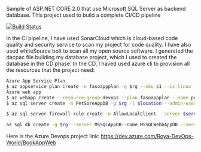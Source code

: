 Sample of ASP.NET CORE 2.0 that use Microsoft SQL Server as backend database.
This project used to build a complete CI/CD pipeline

[![Build Status](https://dev.azure.com/Roya-DevOps-World/BookAppWeb/_apis/build/status/BookAppWeb-ASP.NET%20Core-CI?branchName=master)](https://dev.azure.com/Roya-DevOps-World/BookAppWeb/_build/latest?definitionId=26&branchName=master)

In the CI pipeline, I have used SonarCloud which is cloud-based code quality and security service to scan my project for code quality. I have also used whiteSource bolt to scan all my open source software. I generated the dacpac file building my database project, which I used to created the database in the CD phase.
In the CD, I haved used azure cli to provision all the resources that the project need:
```sh
Azure App Service Plan
$ az appservice plan create -n fasoappplan -g $rg --sku s1 --is-linux
Azure web app
$ az webapp create --resource-group devops --plan fasoappplan --name petworldapp 
$ az sql server create -n PetSoreAppDB -g $rg -l $location --admin-user dbadmin --admin-password P#assWord12$$12

$ az sql server firewall-rule create -n AllowLocalClient --server $serverName -g $rg --start-ip-address 0.0.0.0 --end-ip-address 0.0.0.0

az sql db create -g $rg --server MSSQLAppDB--name MSSQLWebbAppDB --service-objective S0
```
Here is the Azure Devops project link: https://dev.azure.com/Roya-DevOps-World/BookAppWeb

